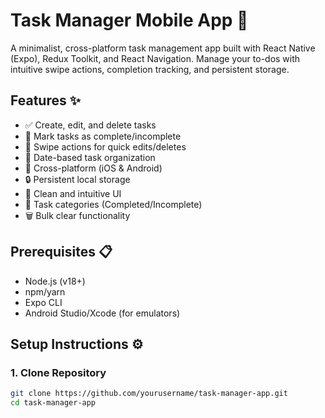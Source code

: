 # Task Manager Mobile App 🚀

A minimalist, cross-platform task management app built with React Native (Expo), Redux Toolkit, and React Navigation. Manage your to-dos with intuitive swipe actions, completion tracking, and persistent storage.


## Features ✨

- ✅ Create, edit, and delete tasks
- 🎯 Mark tasks as complete/incomplete
- 🔄 Swipe actions for quick edits/deletes
- 📅 Date-based task organization
- 📱 Cross-platform (iOS & Android)
- 🔒 Persistent local storage
- 🎨 Clean and intuitive UI
- 📁 Task categories (Completed/Incomplete)
- 🗑️ Bulk clear functionality

## Prerequisites 📋

- Node.js (v18+)
- npm/yarn
- Expo CLI
- Android Studio/Xcode (for emulators)

## Setup Instructions ⚙️

### 1. Clone Repository
```bash
git clone https://github.com/yourusername/task-manager-app.git
cd task-manager-app
